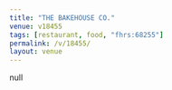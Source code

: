 ```yaml
---
title: "THE BAKEHOUSE CO."
venue: v18455
tags: [restaurant, food, "fhrs:68255"]
permalink: /v/18455/
layout: venue
---
```

null